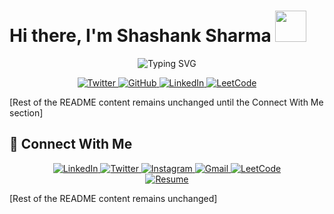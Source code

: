 # Hi there, I'm Shashank Sharma <img src="https://media.giphy.com/media/w1OBpBd7kJqHrJnJ13/giphy.gif" width="50">

<div align="center">
  <img src="https://readme-typing-svg.demolab.com?font=Fira+Code&size=32&duration=2800&pause=2000&color=A9FEF7&center=true&vCenter=true&width=940&lines=Welcome+to+my+Profile!+%F0%9F%91%8B;I'm+a+Software+Engineer+from+India+%F0%9F%87%AE%F0%9F%87%B3;Java+Tech+Stack+Specialist+%E2%98%95;Passionate+about+Data+Structures+and+Algorithms+%F0%9F%9A%80;Always+Learning+and+Growing+%F0%9F%8C%B1" alt="Typing SVG" />
</div>

<p align="center">
  <a href="https://twitter.com/SHASHANK___45" target="_blank">
    <img src="https://img.shields.io/badge/Twitter-%231DA1F2.svg?style=for-the-badge&logo=Twitter&logoColor=white" alt="Twitter"/>
  </a>
  <a href="https://github.com/Shashank-deb" target="_blank">
    <img src="https://img.shields.io/badge/GitHub-%23181717.svg?style=for-the-badge&logo=github&logoColor=white" alt="GitHub"/>
  </a>
  <a href="https://www.linkedin.com/in/shashank-sharma-5a18811b6/" target="_blank">
    <img src="https://img.shields.io/badge/LinkedIn-%230077B5.svg?style=for-the-badge&logo=linkedin&logoColor=white" alt="LinkedIn"/>
  </a>
  <a href="https://leetcode.com/u/shashank_446/" target="_blank">
    <img src="https://img.shields.io/badge/LeetCode-%23FFA116.svg?style=for-the-badge&logo=leetcode&logoColor=white" alt="LeetCode"/>
  </a>
</p>

[Rest of the README content remains unchanged until the Connect With Me section]

## 🤝 Connect With Me

<div align="center">
  <a href="https://www.linkedin.com/in/shashank-sharma-5a18811b6/" target="_blank">
    <img src="https://img.shields.io/badge/LinkedIn-%230077B5.svg?style=for-the-badge&logo=linkedin&logoColor=white" alt="LinkedIn"/>
  </a>
  <a href="https://twitter.com/SHASHANK___45" target="_blank">
    <img src="https://img.shields.io/badge/Twitter-%231DA1F2.svg?style=for-the-badge&logo=Twitter&logoColor=white" alt="Twitter"/>
  </a>
  <a href="https://www.instagram.com/shashank____24/" target="_blank">
    <img src="https://img.shields.io/badge/Instagram-%23E4405F.svg?style=for-the-badge&logo=Instagram&logoColor=white" alt="Instagram"/>
  </a>
  <a href="mailto:sharmashashank446@gmail.com">
    <img src="https://img.shields.io/badge/Gmail-%23EA4335.svg?style=for-the-badge&logo=gmail&logoColor=white" alt="Gmail"/>
  </a>
  <a href="https://leetcode.com/u/shashank_446/" target="_blank">
    <img src="https://img.shields.io/badge/LeetCode-%23FFA116.svg?style=for-the-badge&logo=leetcode&logoColor=white" alt="LeetCode"/>
  </a>
</div>

<div align="center">
  <a href="https://github.com/Shashank-deb/Personal-Documents/blob/master/Shashank_Sharma%20.pdf" target="_blank">
    <img src="https://img.shields.io/badge/Resume-%23D14836.svg?style=for-the-badge&logo=adobe-acrobat-reader&logoColor=white" alt="Resume"/>
  </a>
</div>

[Rest of the README content remains unchanged]
